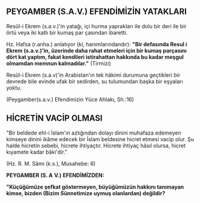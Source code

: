 ## PEYGAMBER (S.A.V.) EFENDİMİZİN YATAKLARI

Resûl-i Ekrem (s.a.v.)'in yatağı, içi hurma yaprakları ile dolu bir deri ile bir örtü veya iki katlı bir kumaş par çasından ibaretti.

Hz. Hafsa (r.anha.) anlatıyor (ki, hanımlarındandır): **"Bir defasında Resul i Ekrem (s.a.v.)'in, üzerinde daha rahat etmeleri için bir kumaş parçasını dört kat yap­tım, fakat kendileri istirahattan hakkında bu kadar meşgul olmamdan memnun kalmadılar."**
(Tirmizi)

Resûl-i Ekrem (s.a.v)'in Arabistan'ın tek hâkimi du­rumuna geçtikleri bir devrede bile evinde ufak bir se­dirden, su tulumundan başka bir eşyaları yoktu.

(Peygamber(s.a.v.) Efendimizin Yüce Ahlakı, Sh.:16)

## HİCRETİN VACİP OLMASI

"Bir beldede ehl-i İslam'ın azlığından dolayı dinini muhafaza edemeyen kimseye dinini ikâme edecek bir İslam beldesine hicret etmesi vacip olur. Şu halde hic­retin sebebi, hicrete ihtiyaçtır. Hicrete ihtiyaç hâsıl olursa, hicret kıyamete kadar bâki'dir."

(Hz. R. M. Sâmi (k.s.), Musahebe: 6)

**PEYGAMBER (S. A** **V.)** **EFENDİMİZDEN:**

**"Küçüğümüze şefkat göstermeyen, büyüğümüzün hak­kını tanımayan kimse, bizden (Bizim Sünnetimize uy­muş olanlardan) değildir?**
